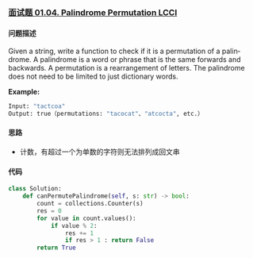 ### [面试题 01.04. Palindrome Permutation LCCI](https://leetcode-cn.com/problems/palindrome-permutation-lcci/)

#### 问题描述
Given a string, write a function to check if it is a permutation of a palin­ drome. A palindrome is a word or phrase that is the same forwards and backwards. A permutation is a rearrangement of letters. The palindrome does not need to be limited to just dictionary words.

**Example:**
```python
Input: "tactcoa"
Output: true（permutations: "tacocat"、"atcocta", etc.）
```

#### 思路
- 计数，有超过一个为单数的字符则无法排列成回文串

#### 代码

```python
class Solution:
    def canPermutePalindrome(self, s: str) -> bool:
        count = collections.Counter(s)
        res = 0
        for value in count.values():
            if value % 2:
                res += 1
                if res > 1 : return False
        return True
```